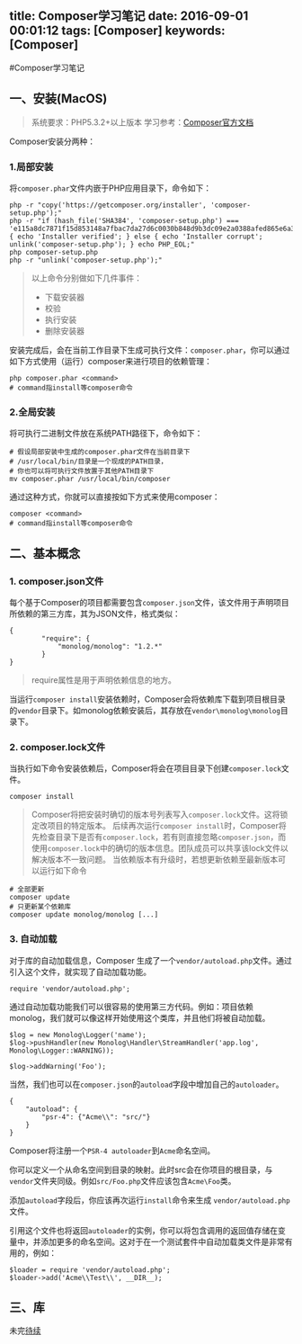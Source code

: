 title: Composer学习笔记
date: 2016-09-01 00:01:12
tags: [Composer]
keywords: [Composer]
---
#Composer学习笔记

## 一、安装(MacOS)
> 系统要求：PHP5.3.2+以上版本
> 学习参考：[Composer官方文档][1]

Composer安装分两种：
### 1.局部安装
将`composer.phar`文件内嵌于PHP应用目录下，命令如下：

```
php -r "copy('https://getcomposer.org/installer', 'composer-setup.php');"
php -r "if (hash_file('SHA384', 'composer-setup.php') === 'e115a8dc7871f15d853148a7fbac7da27d6c0030b848d9b3dc09e2a0388afed865e6a3d6b3c0fad45c48e2b5fc1196ae') { echo 'Installer verified'; } else { echo 'Installer corrupt'; unlink('composer-setup.php'); } echo PHP_EOL;"
php composer-setup.php
php -r "unlink('composer-setup.php');"
```

> 以上命令分别做如下几件事件：
> * 下载安装器
> * 校验
> * 执行安装
> * 删除安装器

安装完成后，会在当前工作目录下生成可执行文件：`composer.phar`，你可以通过如下方式使用（运行）composer来进行项目的依赖管理：

```
php composer.phar <command>
# command指install等composer命令
```

<!--more-->
### 2.全局安装
将可执行二进制文件放在系统PATH路径下，命令如下：

```
# 假设局部安装中生成的composer.phar文件在当前目录下
# /usr/local/bin/目录是一个现成的PATH目录，
# 你也可以将可执行文件放置于其他PATH目录下
mv composer.phar /usr/local/bin/composer
```

通过这种方式，你就可以直接按如下方式来使用composer：

```
composer <command>
# command指install等composer命令
```

## 二、基本概念
### 1. composer.json文件

每个基于Composer的项目都需要包含`composer.json`文件，该文件用于声明项目所依赖的第三方库，其为JSON文件，格式类似：

```
{
       	"require": {
       		"monolog/monolog": "1.2.*"
       	}
}
```

> require属性是用于声明依赖信息的地方。

当运行`composer install`安装依赖时，Composer会将依赖库下载到项目根目录的`vendor`目录下。如monolog依赖安装后，其存放在`vendor\monolog\monolog`目录下。

### 2. composer.lock文件

当执行如下命令安装依赖后，Composer将会在项目目录下创建`composer.lock`文件。

```
composer install
```

> Composer将把安装时确切的版本号列表写入`composer.lock`文件。这将锁定改项目的特定版本。
> 后续再次运行`composer install`时，Composer将先检查目录下是否有`composer.lock`，若有则直接忽略`composer.json`，而使用`composer.lock`中的确切的版本信息。团队成员可以共享该lock文件以解决版本不一致问题。
> 当依赖版本有升级时，若想更新依赖至最新版本可以运行如下命令

```
# 全部更新
composer update
# 只更新某个依赖库
composer update monolog/monolog [...]
```
### 3. 自动加载

对于库的自动加载信息，Composer 生成了一个`vendor/autoload.php`文件。通过引入这个文件，就实现了自动加载功能。

```
require 'vendor/autoload.php';
```

通过自动加载功能我们可以很容易的使用第三方代码。例如：项目依赖monolog，我们就可以像这样开始使用这个类库，并且他们将被自动加载。

```
$log = new Monolog\Logger('name');
$log->pushHandler(new Monolog\Handler\StreamHandler('app.log', Monolog\Logger::WARNING));

$log->addWarning('Foo');
```

当然，我们也可以在`composer.json`的`autoload`字段中增加自己的`autoloader`。

```
{
    "autoload": {
        "psr-4": {"Acme\\": "src/"}
    }
}
```

Composer将注册一个`PSR-4 autoloader`到`Acme`命名空间。

你可以定义一个从命名空间到目录的映射。此时src会在你项目的根目录，与`vendor`文件夹同级。例如`src/Foo.php`文件应该包含`Acme\Foo`类。

添加`autoload`字段后，你应该再次运行`install`命令来生成 `vendor/autoload.php`文件。

引用这个文件也将返回`autoloader`的实例，你可以将包含调用的返回值存储在变量中，并添加更多的命名空间。这对于在一个测试套件中自动加载类文件是非常有用的，例如：

```
$loader = require 'vendor/autoload.php';
$loader->add('Acme\\Test\\', __DIR__);
```

## 三、库


未完[待续][2]

[1]: https://getcomposer.org/doc/
[2]: https://getcomposer.org/doc/02-libraries.md


